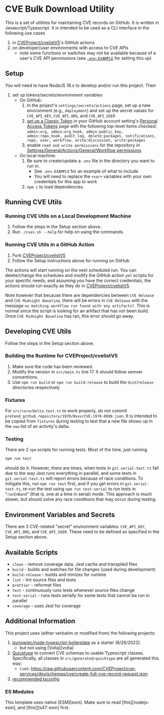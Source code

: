 # CVE Bulk Download Utility

This is a set of utilities for maintaining CVE records on GitHub. It is written in Javascript/Typescript. It is intended to be used as a CLI interface in the following use cases

1. in [CVEProject/cvelistV5](https://github.com/CVEProject/cvelistV5)'s GitHub actions
2. on developer/user environments with access to CVE APIs
   - note some functions or switches may not be available because of a user's CVE API permissions (see [`.env-EXAMPLE`](.env-EXAMPLE) for setting this up)

## Setup

You will need to have NodeJS 16.x to develop and/or run this project. Then

1. set up tokens/secrets/environment variables
   - On GitHub:
      1. In the project's `settings/secrets/actions` page, set up a new environment (e.g., `deployment`) and set up the secret values for `CVE_API_KEY`, `CVE_API_ORG`, and `CVE_API_USER` 
      2. [set up a Classic Token](https://docs.github.com/en/authentication/keeping-your-account-and-data-secure/creating-a-personal-access-token) in your GitHub account setting's [Personal Access Tokens](https://github.com/settings/tokens) page with the following top-level items checked:  `admin:org, admin:org_hook, admin:public_key, admin:repo_hook, audit_log, delete:packages, notifications, repo, user, workflow, write:discussion, write:packages`
      3. enable `read and write permissions` for the repository in [Settings/General/Actions/General/Workflow permissions](https://github.com/hkong/cvelistV5/settings/actions)
   - On local machine:
      1. Be sure to create/update a `.env` file in the directory you want to run in.
         - See `.env-EXAMPLE` for an example of what to include
         - You will need to replace the `<var>` variables with your own credentials for this app to work
      2. `npm i` to load dependencies.

## Running CVE Utils

### Running CVE Utils on a Local Development Machine

1. Follow the steps in the Setup section above.
2. Run `./cves.sh --help` for help on using the commands.

### Running CVE Utils in a GitHub Action

1. Fork [CVEProject/cvelistV5](https://github.com/CVEProject/cvelistV5)
2. Follow the Setup instructions above for running on GitHub

The actions will start running on the next scheduled run.  You can delete/change the schedules and modify the GitHub action `yml` scripts for your specific needs, and assuming you have the correct credentials, the actions should run exactly as they do in [CVEProject/cvelistV5](https://github.com/CVEProject/cvelistV5).

Note however that because there are dependencies between `CVE Release` and `CVE Midnight Baseline`, there will be errors in `CVE Release` with the message `no matching workflow run found with any artifacts?`.  This is normal since the script is looking for an artifact that has not been build.  Once `CVE Midnight Baseline` has ran, this error should go away.

## Developing CVE Utils

Follow the steps in the Setup section above.

### Building the Runtime for CVEProject/cvelistV5

1. Make sure the code has been reviewed.
2. Modify the version in `src/main.ts` line 17. It should follow semver conventions.
3. Use `npm run build` or `npm run build:release` to build the `dist`/`release` directories respectively

### Fixtures

For `src/core/Delta.test.ts` to work properly, do not commit `pretend_github_repository/1970/0xxx/CVE-1970-0999.json`. It is intended to be copied from `fixtures` during testing to test that a new file shows up in the `new` list of an activity's delta.

### Testing

There are 2 `npm` scripts for running tests. Most of the time, just running

```bash
npm run test
```

should do it. However, there are times, when tests in `git.serial-test.ts` fail due to the way Jest runs everything in parallel, and some tests in `git.serial-test.ts` will report errors because of race conditions. To mitigate this, run `npm run test` first, and if you get errors in `git.serial-test.ts`, re-run the test using `npm run test-serial` to run tests in "`runInBand`" (that is, one at a time in serial) mode. This approach is much slower, but should solve any race conditions that may occur during testing.

## Environment Variables and Secrets

There are 3 CVE-related "secret" environment variables: `CVE_API_KEY`, `CVE_API_ORG`, and `CVE_API_USER`. These need to be defined as specified in the Setup section above.


## Available Scripts

- `clean` - remove coverage data, Jest cache and transpiled files
- `build` - builds and watches for file changes (used during development)
- `build:release` - builds and minizes for runtime
- `lint` - lint source files and tests
- `prettier` - reformat files
- `test` - continuously runs tests whenever source files change
- `test-serial` - runs tests serially for some tests that cannot be run in parallel
- `coverage` - uses Jest for coverage

## Additional Information

This project uses (either verbatim or modified from) the following projects:

1. [jsynowiec/node-typescript-boilerplate](https://github.com/jsynowiec/node-typescript-boilerplate) as a starter (8/26/2022).
   - but not using [Volta][volta]
2. [Quicktype](https://quicktype.io/) to convert CVE schemas to usable Typescript classes. Specifically, all classes in `src/generated/quicktype` are all generated this way:
   - `Cve5`: https://raw.githubusercontent.com/CVEProject/cve-services/dev/schemas/cve/create-full-cve-record-request.json
3. [recommended tsconfig](https://github.com/tsconfig/bases#centralized-recommendations-for-tsconfig-bases)

### ES Modules

This template uses native [ESM][esm]. Make sure to read [this][nodejs-esm], and [this][ts47-esm] first.
